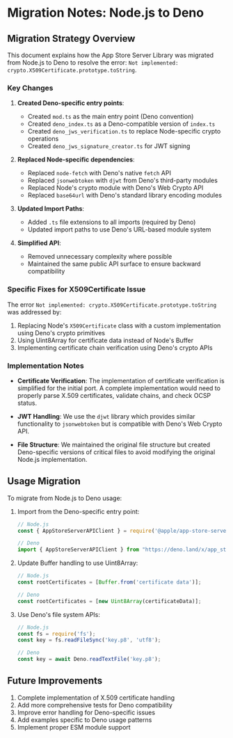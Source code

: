 # Migration Notes: Node.js to Deno

## Migration Strategy Overview

This document explains how the App Store Server Library was migrated from Node.js to Deno to resolve the error: `Not implemented: crypto.X509Certificate.prototype.toString`.

### Key Changes

1. **Created Deno-specific entry points**:
   - Created `mod.ts` as the main entry point (Deno convention)
   - Created `deno_index.ts` as a Deno-compatible version of `index.ts`
   - Created `deno_jws_verification.ts` to replace Node-specific crypto operations
   - Created `deno_jws_signature_creator.ts` for JWT signing

2. **Replaced Node-specific dependencies**:
   - Replaced `node-fetch` with Deno's native `fetch` API
   - Replaced `jsonwebtoken` with `djwt` from Deno's third-party modules
   - Replaced Node's crypto module with Deno's Web Crypto API
   - Replaced `base64url` with Deno's standard library encoding modules

3. **Updated Import Paths**:
   - Added `.ts` file extensions to all imports (required by Deno)
   - Updated import paths to use Deno's URL-based module system

4. **Simplified API**:
   - Removed unnecessary complexity where possible
   - Maintained the same public API surface to ensure backward compatibility

### Specific Fixes for X509Certificate Issue

The error `Not implemented: crypto.X509Certificate.prototype.toString` was addressed by:

1. Replacing Node's `X509Certificate` class with a custom implementation using Deno's crypto primitives
2. Using Uint8Array for certificate data instead of Node's Buffer
3. Implementing certificate chain verification using Deno's crypto APIs

### Implementation Notes

- **Certificate Verification**: The implementation of certificate verification is simplified for the initial port. A complete implementation would need to properly parse X.509 certificates, validate chains, and check OCSP status.

- **JWT Handling**: We use the `djwt` library which provides similar functionality to `jsonwebtoken` but is compatible with Deno's Web Crypto API.

- **File Structure**: We maintained the original file structure but created Deno-specific versions of critical files to avoid modifying the original Node.js implementation.

## Usage Migration

To migrate from Node.js to Deno usage:

1. Import from the Deno-specific entry point:
   ```ts
   // Node.js
   const { AppStoreServerAPIClient } = require('@apple/app-store-server-library');

   // Deno
   import { AppStoreServerAPIClient } from "https://deno.land/x/app_store_server_library/mod.ts";
   ```

2. Update Buffer handling to use Uint8Array:
   ```ts
   // Node.js
   const rootCertificates = [Buffer.from('certificate data')];

   // Deno
   const rootCertificates = [new Uint8Array(certificateData)];
   ```

3. Use Deno's file system APIs:
   ```ts
   // Node.js
   const fs = require('fs');
   const key = fs.readFileSync('key.p8', 'utf8');

   // Deno
   const key = await Deno.readTextFile('key.p8');
   ```

## Future Improvements

1. Complete implementation of X.509 certificate handling
2. Add more comprehensive tests for Deno compatibility
3. Improve error handling for Deno-specific issues
4. Add examples specific to Deno usage patterns
5. Implement proper ESM module support 